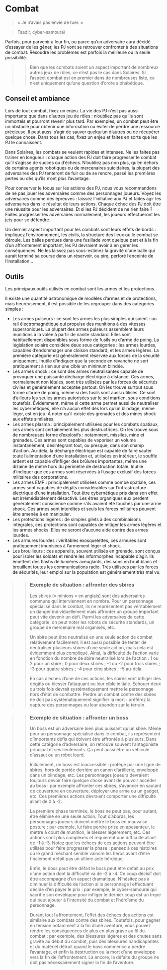 # Combat
> « Je n’avais pas envie de tuer. »

> Tsadir, cyber-samouraï

Parfois, pour parvenir à leur fin, ou parce qu’un adversaire aura décidé d’essayer de les gêner, les PJ vont se retrouver confronter à des situations de combat. Résoudre les problèmes est parfois la meilleure ou la seule possibilité.


>> Bien que les combats soient un aspect important de nombreux autres jeux de rôles, ce n’est pas le cas dans Solaires. Si l’aspect combat est en premier dans de nombreuses liste, ce n’est uniquement qu’une question d’ordre alphabétique.
## Conseil et ambiance
Lors de tout combat, fixez un enjeu. La vie des PJ n’est pas aussi importante que dans d’autres jeu de rôles : n’oubliez pas qu’ils sont immortels et pourront revenir plus tard. Par exemples, un combat peut être un obstacle pour obtenir une information ou éviter de perdre une ressource précieuse. Il peut aussi s’agir de sauver quelqu’un d’autres ou de récupérer quelque chose. Dans tous les cas, fixez un enjeu et faites en sorte que les PJ le connaissent.

Dans Solaires, les combats se veulent rapides et intenses. Ne les faites pas traîner en longueur : chaque action des PJ doit faire progresser le combat qu’il s’agisse de succès ou d’échecs. N’oubliez pas non plus, qu’en dehors de certains agents robotiques ou de mercenaires suicidaires, la plupart des adversaires des PJ tenteront de fuir ou de se rendre, passé les premières pertes ou dès qu’ils n’ont plus l’avantage.

Pour conserver le focus sur les actions des PJ, nous vous recommandons de ne pas jouer les adversaires comme des personnages joueurs. Voyez les adversaires comme des épreuves : laissez l’initiative aux PJ et faites agir les adversaires dans le résultat de leurs actions. Chaque échec des PJ doit être une réussite pour les adversaires. Et si les PJ décident de ne rien faire ? Faites progresser les adversaires normalement, les joueurs effectueront les jets pour se défendre.

Un dernier aspect important pour les combats sont leurs effets de bords : impliquez l’environnement, les civils, la structure des lieux où le combat se déroule. Les balles perdues dans une fusillade vont quelque part et à la fin d’un affrontement important, les PJ devraient avoir à en gérer les conséquences. Ne les laissez pas sous-estimez la gravité d’une balle qui aurait terminé sa course dans un réservoir, ou pire, perforé l’enceinte de l’installation…

## Outils
Les principaux outils utilisés en combat sont les armes et les protections.

Il existe une quantité astronomique de modèles d’armes et de protections, mais heureusement, il est possible de les regrouper dans des catégories simples :
* Les armes pulseurs : ce sont les armes les plus simples qui soient : un rail électromagnétique qui propulse des munitions à des vitesses supersoniques. La plupart des armes pulseurs assemblent leurs munitions à la volée à partir de nanite standard. Elles sont habituellement disponibles sous forme de fusils ou d&lsquo;arme de poing. La législation solaire considère deux sous catégories : les armes lourdes, capables d’endommager une cloison standard, et les armes légères. La première catégorie est généralement réservée aux forces de la sécurité uniquement. Inutile d’indiquer que la seconde en revanche ne sert pratiquement à rien sur une cible un minimum blindée.
* Les armes shock : ce sont des armes neutralisantes capable de provoquer une puissante décharge électrique à distance. Ces armes, normalement non létales, sont très utilisées par les forces de sécurités civiles et généralement acceptée partout. On les trouve surtout sous forme d’arme de poing, même si des fusils sont aussi utilisés. Ce sont d’ailleurs les seules armes autorisées sur le sol martien, sous conditions toutefois. Évidemment, même si cette arme permet aussi de neutraliser les cybernétiques, elle n’a aucun effet dès lors qu’un blindage, même léger, est en jeu. À noter qu’il existe des grenades et des mines shock aux effets similaires.
* Les armes plasma : principalement utilisées pour les combats spatiaux, ces armes sont certainement les plus destructrices. On les trouve sous de nombreuses forme d’explosifs : notamment, missiles, mine et grenades. Ces armes sont capables de vaporiser un volume instantanément, désintégrant tout, ou presque, dans son champ d’action. Au-delà, la décharge électrique est capable de faire sauter toute l’alimentation d’une installation et, utilisées en intérieur, le souffle ardent est capable d’infliger des brûlures importantes, même une dizaine de mètre hors du périmètre de destruction totale. Inutile d’indiquer que ces armes sont réservées à l’usage exclusif des forces militaires des corporations.
* Les armes EMP : principalement utilisées comme bombe spatiale, ces armes sont capables de dégâts considérables sur l’infrastructure électrique d’une installation. Tout être cybernétique pris dans son effet est irrémédiablement désactivé. Les êtres organiques eux perdent généralement conscience comme s’ils avaient été touchés par une arme shock. Ces armes sont interdites et seuls les forces militaires peuvent être amenée à en manipuler.
* Les protections légères : de simples gilets à des combinaisons intégrales, ces protections sont capables de mitiger les armes légères et les armes shocks. Elles ne seront d’aucune aide contre des armes lourdes.
* Les armures lourdes : véritables exosquelettes, ces armures sont pratiquement imunisées à l’armement léger et shock.
* Les brouilleurs : ces appareils, souvent utilisés en grenade, sont conçus pour isoler les soldats et rendre les informorphes incapable d’agir. Ils émettent des flashs de lumières aveuglants, des sons en bruit blanc et brouillent toutes les communications radio. Très utilisées par les forces de sécurités, leur emploi sur la population est généralement très mal vu.


>> ### Exemple de situation : affronter des sbires
>> Les sbires (« minions » en anglais) sont des adversaires communs qui interviennent en nombre. Pour un personnage spécialisé dans le combat, ils ne représentent pas véritablement un danger individuellement mais affronter un groupe important peut vite devenir un défi. Parmi les adversaires de cette catégorie, on peut noter les robots de sécurité standards, un groupe de mercenaire mal organisés, etc.
>> 
>> Un sbire peut être neutralisé en une seule action de combat relativement facilement. Il est aussi possible de tenter de neutraliser plusieurs sbires d’une seule action, mais cela est évidemment plus compliqué. Ainsi, la difficulté de l’action varie en fonction du nombre de sbire neutralisé lors de l’action : 1 ou 2 pour un sbire ; 0 pour deux sbires ; -1 ou -2 pour trois sbires ; -3 pour quatre sbires ; -4 pour cinq sbires ; -5 au-delà.
>> 
>> En cas d’échec d’une de ces actions, les sbires vont infliger des dégâts ou blesser l’attaquant ou leur cible initiale. Échouer deux ou trois fois devrait systématiquement mettre le personnage hors d’état de combattre. Perdre un combat contre des sbires ne doit pas systématiquement signifier la mort : préférez la capture des personnages ou leur abandon sur le terrain.

>> ### Exemple de situation : affronter un boss
>> Un boss est un adversaire bien plus puissant qu’un sbire. Même pour un personnage spécialisé dans le combat, ils représentent d’importants défis qui doivent être affrontés à plusieurs. Dans cette catégorie d’adversaire, on retrouve souvent l’antagoniste principal et ses lieutenants. Ça peut aussi être un véhicule d’assaut ou un robot lourd.
>> 
>> Initialement, un boss est inaccessible : protégé par une ligne de sbires, hors de portée derrière un canon d’artillerie, enveloppé dans un blindage, etc. Les personnages joueurs devraient toujours devoir faire quelque chose avant de pouvoir accéder au boss : par exemple affronter ces sbires, s’avancer en sautant de couverture en couverture, déployer une arme ou un gadget, etc. Ces premières actions devraient comporter une difficulté allant de 0 à -2.
>> 
>> La première phase terminée, le boss ne peut pas, pour autant, être éliminé en une seule action. Tout d’abords, les personnages joueurs doivent mettre le boss en mauvaise posture : par exemple, lui faire perdre prise en apesanteur, le mettre à court de munition, le blesser légèrement, etc. Ces actions sont plus complexes et requièrent une difficulté allant de -1 à -3. Notez que les échecs de ces actions peuvent être utilisés pour faire progresser la phase : pensez à ces histoires où le grand méchant semble vaincre les héros avant d’être finalement défait pas un ultime acte héroïque.
>> 
>> Enfin, le boss peut être défait le boss peut être défait au prix d’une action dont la difficulté va de -2 à -4. Ce coup décisif doit être accompagné d’un aspect dramatique. N’hésitez pas à diminuer la difficulté de l’action si le personnage l’effectuant décide d’en payer le prix : par exemple, le cyber-samouraï qui sacrifie son enveloppe pour infliger le dernier coup est un trope qui peut ajouter à l’intensité du combat et l’héroïsme du personnage.
>> 
>> Durant tout l’affrontement, l’effet des échecs des actions est similaire aux combats contre des sbires. Toutefois, pour gagner en tension notamment à la fin d’une aventure, vous pouvez rendre les conséquences de plus en plus grave au fil du combat : par exemple, des blessures légères et des chutes sans gravité au début du combat, puis des blessures handicapantes et du matériel détruit quand le boss commence à perdre l’avantage, et enfin la destruction ou la mort d’une enveloppe vers la fin de l’affrontement. Là encore, la défaite du groupe ne doit pas nécessairement signer la fin de l’aventure.